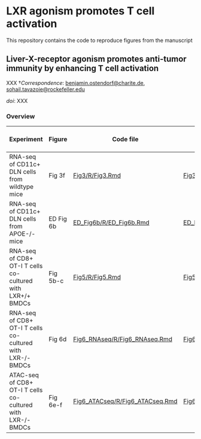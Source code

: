# LXR agonism promotes T cell activation

This repository contains the code to reproduce figures from the manuscript
## Liver-X-receptor agonism promotes anti-tumor immunity by enhancing T cell activation
XXX
†*Correspondence*: benjamin.ostendorf@charite.de, sohail.tavazoie@rockefeller.edu 

*doi*: XXX

### Overview
| Experiment                                                  | Figure    | Code file                                                    | R markdown output                                            | Link to GEO dataset |
|-------------------------------------------------------------|-----------|--------------------------------------------------------------|--------------------------------------------------------------|---------------------|
| RNA-seq of CD11c+ DLN cells from wildtype mice              | Fig 3f    | [Fig3/R/Fig3.Rmd](Fig3/R/Fig3.Rmd)                           | [Fig3/R/Fig3.md](Fig3/R/Fig3.md)                             | XXX                 |
| RNA-seq of CD11c+ DLN cells from APOE-/- mice               | ED Fig 6b | [ED_Fig6b/R/ED_Fig6b.Rmd](ED_Fig6b/R/ED_Fig6b.Rmd)           | [ED_Fig6b/R/ED_Fig6b.md](ED_Fig6b/R/ED_Fig6b.md)             | XXX                 |
| RNA-seq of CD8+ OT-I T cells co-cultured with LXR+/+ BMDCs  | Fig 5b-c  | [Fig5/R/Fig5.Rmd](Fig5/R/Fig5.Rmd)                           | [Fig5/R/Fig5.md](Fig5/R/Fig5.md)                             | XXX                 |
| RNA-seq of CD8+ OT-I T cells co-cultured with LXR-/- BMDCs  | Fig 6d    | [Fig6_RNAseq/R/Fig6_RNAseq.Rmd](Fig6_RNAseq/R/Fig6_RNAseq.Rmd) | [Fig6_RNAseq/R/Fig6_RNAseq.md](Fig6_RNAseq/R/Fig6_RNAseq.md) | XXX                 |
| ATAC-seq of CD8+ OT-I T cells co-cultured with LXR-/- BMDCs | Fig  6e-f | [Fig6_ATACseq/R/Fig6_ATACseq.Rmd](Fig6_ATACseq/R/Fig6_ATACseq.Rmd) | [Fig6_ATACseq/R/Fig6_ATACseq.md](Fig6_ATACseq/R/Fig6_ATACseq.md) | XXX                 |
